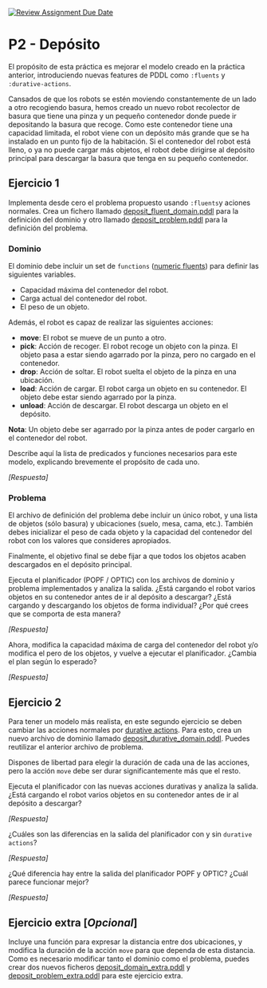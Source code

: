[![Review Assignment Due Date](https://classroom.github.com/assets/deadline-readme-button-24ddc0f5d75046c5622901739e7c5dd533143b0c8e959d652212380cedb1ea36.svg)](https://classroom.github.com/a/x2hg7_ib)
# P2 - Depósito

El propósito de esta práctica es mejorar el modelo creado en la práctica anterior, introduciendo nuevas features de PDDL como `:fluents` y `:durative-actions`.

Cansados de que los robots se estén moviendo constantemente de un lado a otro recogiendo basura, hemos creado un nuevo robot recolector de basura que tiene una pinza y un pequeño contenedor donde puede ir depositando la basura que recoge. Como este contenedor tiene una capacidad limitada, el robot viene con un depósito más grande que se ha instalado en un punto fijo de la habitación. Si el contenedor del robot está lleno, o ya no puede cargar más objetos, el robot debe dirigirse al depósito principal para descargar la basura que tenga en su pequeño contenedor.

## Ejercicio 1
Implementa desde cero el problema propuesto usando `:fluents`y aciones normales. Crea un fichero llamado [deposit_fluent_domain.pddl](deposit_fluent_domain.pddl) para la definición del dominio y otro llamado [deposit_problem.pddl](deposit_problem.pddl) para la definición del problema.

### Dominio
El dominio debe incluir un set de `functions` ([numeric fluents](https://planning.wiki/ref/pddl21/domain#numeric-fluents)) para definir las siguientes variables.

* Capacidad máxima del contenedor del robot.
* Carga actual del contenedor del robot.
* El peso de un objeto.

Además, el robot es capaz de realizar las siguientes acciones:

* **move**: El robot se mueve de un punto a otro.
* **pick**: Acción de recoger. El robot recoge un objeto con la pinza. El objeto pasa a estar siendo agarrado por la pinza, pero no cargado en el contenedor.
* **drop**: Acción de soltar. El robot suelta el objeto de la pinza en una ubicación.
* **load**: Acción de cargar. El robot carga un objeto en su contenedor. El objeto debe estar siendo agarrado por la pinza.
* **unload**: Acción de descargar. El robot descarga un objeto en el depósito.

**Nota**: Un objeto debe ser agarrado por la pinza antes de poder cargarlo en el contenedor del robot.

Describe aquí la lista de predicados y funciones necesarios para este modelo, explicando brevemente el propósito de cada uno.


*[Respuesta]*

### Problema
El archivo de definición del problema debe incluir un único robot, y una lista de objetos (sólo basura) y ubicaciones (suelo, mesa, cama, etc.).
También debes inicializar el peso de cada objeto y la capacidad del contenedor del robot con los valores que consideres apropiados.

Finalmente, el objetivo final se debe fijar a que todos los objetos acaben descargados en el depósito principal.

Ejecuta el planificador (POPF / OPTIC) con los archivos de dominio y problema implementados y analiza la salida.
¿Está cargando el robot varios objetos en su contenedor antes de ir al depósito a descargar? ¿Está cargando y descargando los objetos de forma individual? ¿Por qué crees que se comporta de esta manera?

*[Respuesta]*

Ahora, modifica la capacidad máxima de carga del contenedor del robot y/o modifica el pero de los objetos, y vuelve a ejecutar el planificador. ¿Cambia el plan según lo esperado?

*[Respuesta]*


## Ejercicio 2
Para tener un modelo más realista, en este segundo ejercicio se deben cambiar las acciones normales por [durative actions](https://planning.wiki/ref/pddl21/domain#durative-actions).
Para esto, crea un nuevo archivo de dominio llamado [deposit_durative_domain.pddl](deposit_durative_domain.pddl). Puedes reutilizar el anterior archivo de problema.

Dispones de libertad para elegir la duración de cada una de las acciones, pero la acción `move` debe ser durar significantemente más que el resto.

Ejecuta el planificador con las nuevas acciones durativas y analiza la salida.
¿Está cargando el robot varios objetos en su contenedor antes de ir al depósito a descargar?

*[Respuesta]*

¿Cuáles son las diferencias en la salida del planificador con y sin `durative actions`?

*[Respuesta]*


¿Qué diferencia hay entre la salida del planificador POPF y OPTIC? ¿Cuál parece funcionar mejor?

*[Respuesta]*


## Ejercicio extra [*Opcional*]
Incluye una función para expresar la distancia entre dos ubicaciones, y modifica la duración de la acción `move` para que dependa de esta distancia.
Como es necesario modificar tanto el dominio como el problema, puedes crear dos nuevos ficheros [deposit_domain_extra.pddl](deposit_domain_extra.pddl) y [deposit_problem_extra.pddl](deposit_problem_extra.pddl) para este ejercicio extra.
